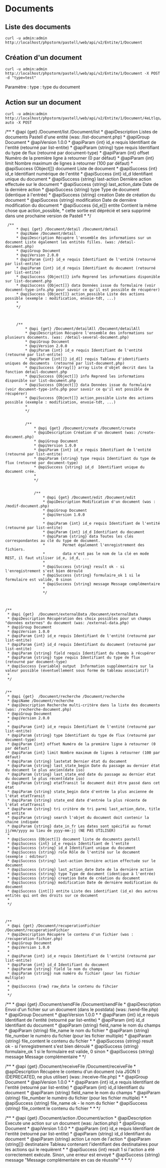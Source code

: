 # Documents

## Liste des documents

```
curl -u admin:admin http://localhost/phpstorm/pastell/web/api/v2/Entite/1/Document
```

## Création d'un document

```
curl -u admin:admin http://localhost/phpstorm/pastell/web/api/v2/Entite/1/Document -X POST -d "type=test"
```

Paramètre : 
type : type du document

## Action sur un document

```
curl -u admin:admin http://localhost/phpstorm/pastell/web/api/v2/Entite/1/Document/4eLtlqs/action/action-auto -X POST 
```



/**
	 * @api {get} /Document/list /Document/list
	 * @apiDescription Listes de documents Pastell d'une entité (was:  /list-document.php)
	 * @apiGroup Document
	 * @apiVersion 1.0.0
	 * @apiParam {int} id_e requis Identifiant de l'entité (retourné par list-entite)
	 * @apiParam {string} type requis Identifiant du type de flux (retourné par document-type)
	 * @apiParam {int} offset Numéro de la première ligne à retourner (0 par défaut)
	 * @apiParam {int} limit Nombre maximum de lignes à retourner (100 par défaut)
	 * @apiSuccess {Object[]} document Liste de document
	 * @apiSuccess {int} id_e Identifiant numérique de l'entité
	 * @apiSuccess {int} id_d Identifiant unique du document
	 * @apiSuccess {string} last-action Dernière action effectuée sur le document
	 * @apiSuccess {string} last_action_date Date de la dernière action
	 * @apiSuccess {string} type Type de document (identique à l'entrée)
	 * @apiSuccess {string} creation Date de création du document
	 * @apiSuccess {string} modification Date de dernière modification du document
	 * @apiSuccess {id_e[]} entite Contient la même chose que action_possible,
	 *                        cette sortie est déprécié et sera supprimé dans une prochaine version de Pastell
	 *
	 */
	 
	 
	 
	 /**
     	 * @api {get} /Document/detail /Document/detail
     	 * @apiName /Document/detail
     	 * @apiDescription Récupère l'ensemble des informations sur un document Liste également les entités filles. (was: /detail-document.php)
     	 * @apiGroup Document
     	 * @apiVersion 2.0.0
     	 * @apiParam {int} id_e requis Identifiant de l'entité (retourné par list-entite)
     	 * @apiParam {int} id_d requis Identifiant du document (retourné par list-entite)
     	 * @apiSuccess {Object[]} info Reprend les informations disponible sur list-document.php
     	 * @apiSuccess {Object[]} data Données issue du formulaire (voir document-type-info.php pour savoir ce qu'il est possible de récupérer)
     	 * @apiSuccess {Object[]} action_possible Liste des actions possible (exemple : modification, envoie-tdt, ...)
     	 *
     	 */
     	 
     	 
     	 
     	 /**
         	 * @api {get} /Document/detailAll /Document/detailAll
         	 * @apiDescription Récupère l'ensemble des informations sur plusieurs documents. (was: /detail-several-document.php)
         	 * @apiGroup Document
         	 * @apiVersion 2.0.0
         	 * @apiParam {int} id_e requis Identifiant de l'entité (retourné par list-entite)
         	 * @apiParam {int[]} id_d[] requis Tableau d'identifiants uniques de documents  (retourné par list-document.php)
         	 * @apiSuccess {Array[]} array Liste d'objet decrit dans la fonction detail-document.php
         	 * @apiSuccess {Object[]} info Reprend les informations disponible sur list-document.php
         	 * @apiSuccess {Object[]} data Données issue du formulaire (voir document-type-info.php pour savoir ce qu'il est possible de récupérer)
         	 * @apiSuccess {Object[]} action_possible Liste des actions possible (exemple : modification, envoie-tdt, ...)
         	 *
         	 */
         	 
         	 
         	 /**
             	 * @api {get} /Document/create /Document/create
             	 * @apiDescription Création d'un document (was: /create-document.php)
             	 * @apiGroup Document
             	 * @apiVersion 1.0.0
             	 * @apiParam {int} id_e requis Identifiant de l'entité (retourné par list-entite)
             	 * @apiParam {string} type requis Identifiant du type de flux (retourné par document-type)
             	 * @apiSuccess {string} id_d  Identifiant unique du document crée.
             	 *
             	 */
             	 
             	 
             	 /**
                 	 * @api {get} /Document/edit /Document/edit
                 	 * @apiDescription Modification d'un document (was : /modif-document.php)
                 	 * @apiGroup Document
                 	 * @apiVersion 1.0.0
                 	 *
                 	 * @apiParam {int} id_e requis Identifiant de l'entité (retourné par list-entite)
                 	 * @apiParam {int} id_d Identifiant du document
                 	 * @apiParam {string} data Toutes les clés correspondantes au clé du type de document.
                 	 *        Permet également l'enregistrement des fichiers.
                 	 *        data n'est pas le nom de la clé en mode REST, il faut utiliser id_e, id_d, ...
                 	 *
                 	 * @apiSuccess {string} result ok - si l'enregistrement s'est bien déroulé
                 	 * @apiSuccess {string} formulaire_ok 1 si le formulaire est valide, 0 sinon
                 	 * @apiSuccess {string} message Message complémentaire
                 	 *
                 	 */
                 	 
                 	 

	/**
	 * @api {get}  /Document/externalData /Document/externalData
	 * @apiDescription Récupération des choix possibles pour un champs "données externes" du document (was: /external-data.php)
	 * @apiGroup Document
	 * @apiVersion 1.0.0
	 * @apiParam {int} id_e requis Identifiant de l'entité (retourné par list-entite)
	 * @apiParam {int} id_d requis Identifiant du document (retourné par list-entite)
	 * @apiParam {string} field requis Identifiant du champs à récupérer
	 * @apiParam {string} type requis Identifiant du type de flux (retourné par document-type)
	 * @apiSuccess {variable} output  Information supplémentaire sur la valeur possible (éventuellement sous forme de tableau associatif)
	 *
	 */                 	 
	 

	/**
	 * @api {get}  /Document/recherche /Document/recherche
	 * @apiName /Document/recherche
	 * @apiDescription Recherche multi-critère dans la liste des documents (was: /recherche-document.php)
	 * @apiGroup Document
	 * @apiVersion 2.0.0
	 *
	 * @apiParam {int} id_e requis Identifiant de l'entité (retourné par list-entite)
	 * @apiParam {string} type Identifiant du type de flux (retourné par document-type)
	 * @apiParam {int} offset Numéro de la première ligne à retourner (0 par défaut)
	 * @apiParam {int} limit Nombre maximum de lignes à retourner (100 par défaut)
	 * @apiParam {string} lastetat Dernier état du document
	 * @apiParam {string} last_state_begin Date du passage au dernier état du document le plus ancien(date iso)
	 * @apiParam {string} last_state_end date du passage au dernier état du document le plus récent(date iso)
	 * @apiParam {string} etatTransit le document doit être passé dans cet état
	 * @apiParam {string} state_begin date d'entrée la plus ancienne de l'état etatTransit
	 * @apiParam {string} state_end date d'entrée la plus récente de l'état etatTransit
	 * @apiParam {string} tri critère de tri parmi last_action_date, title et entite
	 * @apiParam {string} search l'objet du document doit contenir la chaine indiquée
	 * @apiParam {string} date_in_fr Les dates sont spécifié au format jj/mm/yyyy au lieu de yyyy-mm-jj (NE PAS UTILISER)
	 *
	 * @apiSuccess {Object[]} document liste de documents pastell
	 * @apiSuccess {int} id_e requis Identifiant de l'entité
	 * @apiSuccess {string} id_d Identifiant unique du document
	 * @apiSuccess {string} role Rôle de l'entité sur le document (exemple : éditeur)
	 * @apiSuccess {string} last-action Dernière action effectuée sur le document
	 * @apiSuccess {string} last_action_date Date de la dernière action
	 * @apiSuccess {string} type Type de document (identique à l'entrée)
	 * @apiSuccess {string} creation Date de création du document
	 * @apiSuccess {string} modification Date de dernière modification du document
	 * @apiSuccess {int[]} entite Liste des identifiant (id_e) des autres entités qui ont des droits sur ce document
	 *
	 */	 
	 


	/**
	 * @api {get} /Document/recuperationFichier /Document/recuperationFichier
	 * @apiDescription Récupère le contenu d'un fichier (was : /recuperation-fichier.php)
	 * @apiGroup Document
	 * @apiVersion 1.0.0
	 *
	 * @apiParam {int} id_e requis Identifiant de l'entité (retourné par list-entite)
	 * @apiParam {int} id_d Identifiant du document
	 * @apiParam {string} field le nom du champs
	 * @apiParam {string} num numéro du fichier (pour les fichier multiple)
	 *
	 * @apiSuccess {raw} raw_data le contenu du fihcier
	 *
	 */
	 	 
	 	 
 /**
     * @api {get}  /Document/sendFile /Document/sendFile
     * @apiDescription Envoi d'un fichier sur un document (dans le postdata) (was: /send-file.php)
     * @apiGroup Document
     * @apiVersion 1.0.0
     *
     * @apiParam {int} id_e requis Identifiant de l'entité (retourné par list-entite)
     * @apiParam {int} id_d Identifiant du document
     * @apiParam {string} field_name le nom du champs
     * @apiParam {string} file_name le nom du fichier
     * @apiParam {string} file_number le numéro du fichier (pour les fichier multiple)
     * @apiParam {string} file_content le contenu du fichier
     *
     * @apiSuccess {string} result ok - si l'enregistrement s'est bien déroulé
     * @apiSuccess {string} formulaire_ok 1 si le formulaire est valide, 0 sinon
     * @apiSuccess {string} message Message complémentaire
     *
     */
     
   /**
   	 * @api {get} /Document/receiveFile /Document/receiveFile
   	 * @apiDescription Récupère le contenu d'un document (via JSON !) (DEPRECATED, ne plus utiliser) (was: /receive-file.php)
   	 *
   	 * @apiGroup Document
   	 * @apiVersion 1.0.0
   	 *
   	 * @apiParam {int} id_e requis Identifiant de l'entité (retourné par list-entite)
   	 * @apiParam {int} id_d Identifiant du document
   	 * @apiParam {string} field_name le nom du champs
   	 * @apiParam {string} file_number le numéro du fichier (pour les fichier multiple)
   	 *
   	 * @apiSuccess {string} file_name ok - le nom du fichier
   	 * @apiSuccess {string} file_content le contenu du fichier
   	 *
   	 *
   	 */  
   	 
/**
	 * @api {get} /Document/action /Document/action
	 * @apiDescription Execute une action sur un document (was: /action.php)
	 * @apiGroup Document
	 * @apiVersion 1.0.0
	 *
	 * @apiParam {int} id_e requis Identifiant de l'entité (retourné par list-entite)
	 * @apiParam {string} id_d Identifiant du document
	 * @apiParam {string} action Le nom de l'action
	 * @apiParam {string[]} destinataire Tableau contenant l'identifiant des destinataires pour les actions qui le requièrent
	 *
	 * @apiSuccess {int} result 1 si l'action a été correctement exécute. Sinon, une erreur est envoyé
	 * @apiSuccess {string} message "Message complémentaire en cas de réussite"
	 *
	 *
	 */   	 